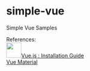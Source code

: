 # simple-vue
Simple Vue Samples

References:<br/>
<a href="https://vuejs.org/v2/guide/installation.html"><img src="https://vuejs.org/images/logo.png" width=40 height=40>Vue.js : Installation Guide</a><br/>
<a href="https://vuematerial.github.io">Vue Material</a>
